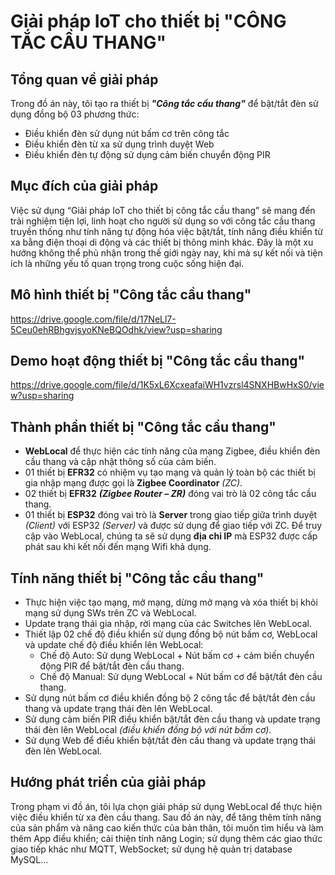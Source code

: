 # Giải pháp IoT cho thiết bị "CÔNG TẮC CẦU THANG"
## Tổng quan về giải pháp
Trong đồ án này, tôi tạo ra thiết bị ***"Công tắc cầu thang"*** để bật/tắt đèn sử dụng đồng bộ 03 phương thức: 
- Điều khiển đèn sử dụng nút bấm cơ trên công tắc
- Điều khiển đèn từ xa sử dụng trình duyệt Web
- Điều khiển đèn tự động sử dụng cảm biến chuyển động PIR
## Mục đích của giải pháp
 Việc sử dụng “Giải pháp IoT cho thiết bị công tắc cầu thang” sẽ mang đến trải nghiệm tiện lợi, linh hoạt cho người sử dụng so với công tắc cầu thang truyền thống như tính năng tự động hóa việc bật/tắt, tính năng điều khiển từ xa bằng điện thoại di động và các thiết bị thông minh khác. Đây là một xu hướng không thể phủ nhận trong thế giới ngày nay, khi mà sự kết nối và tiện ích là những yếu tố quan trọng trong cuộc sống hiện đại.
## Mô hình thiết bị "Công tắc cầu thang"
https://drive.google.com/file/d/17NeLl7-5Ceu0ehRBhgvjsyoKNeBQOdhk/view?usp=sharing
## Demo hoạt động thiết bị "Công tắc cầu thang"
https://drive.google.com/file/d/1K5xL6XcxeafaiWH1vzrsl4SNXHBwHxS0/view?usp=sharing
## Thành phần thiết bị "Công tắc cầu thang"
- **WebLocal** để thực hiện các tính năng của mạng Zigbee, điều khiển đèn cầu thang và cập nhật thông số của cảm biến.
- 01 thiết bị **EFR32** có nhiệm vụ tạo mạng và quản lý toàn bộ các thiết bị gia nhập mạng được gọi là **Zigbee Coordinator** *(ZC)*. 
- 02 thiết bị **EFR32** ***(Zigbee Router – ZR)*** đóng vai trò là 02 công tắc cầu thang.
- 01 thiết bị **ESP32** đóng vai trò là **Server** trong giao tiếp giữa trình duyệt *(Client)* với ESP32 *(Server)* và được sử dụng để giao tiếp với ZC. Để truy cập vào WebLocal, chúng ta sẽ sử dụng **địa chỉ IP** mà ESP32 được cấp phát sau khi kết nối đến mạng Wifi khả dụng.
## Tính năng thiết bị "Công tắc cầu thang"
- Thực hiện việc tạo mạng, mở mạng, dừng mở mạng và xóa thiết bị khỏi mạng sử dụng SWs trên ZC và WebLocal.
- Update trạng thái gia nhập, rời mạng của các Switches lên WebLocal.
- Thiết lập 02 chế độ điều khiển sử dụng đồng bộ nút bấm cơ, WebLocal và update chế độ điều khiển lên WebLocal:
    - Chế độ Auto: Sử dụng WebLocal + Nút bấm cơ + cảm biến chuyển động PIR để bật/tắt đèn cầu thang.
    - Chế độ Manual: Sử dụng WebLocal + Nút bấm cơ để bật/tắt đèn cầu thang.
- Sử dụng nút bấm cơ điều khiển đồng bộ 2 công tắc để bật/tắt đèn cầu thang và update trạng thái đèn lên WebLocal.
- Sử dụng cảm biến PIR điều khiển bật/tắt đèn cầu thang và update trạng thái đèn lên WebLocal *(điều khiển đồng bộ với nút bấm cơ).*
- Sử dụng Web để điều khiển bật/tắt đèn cầu thang và update trạng thái đèn lên WebLocal.
## Hướng phát triển của giải pháp
Trong phạm vi đồ án, tôi lựa chọn giải pháp sử dụng WebLocal để thực hiện việc điều khiển từ xa đèn cầu thang. Sau đồ án này, để tăng thêm tính năng của sản phẩm và nâng cao kiến thức của bản thân, tôi muốn tìm hiểu và làm thêm App điều khiển; cải thiện tính năng Login; sử dụng thêm các giao thức giao tiếp khác như MQTT, WebSocket; sử dụng hệ quản trị database MySQL...
